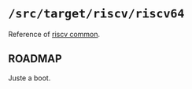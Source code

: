 `/src/target/riscv/riscv64`
=========================

Reference of [riscv common](../README.md).

## ROADMAP

Juste a boot.
